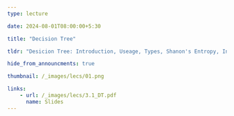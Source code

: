 ```yaml
---
type: lecture

date: 2024-08-01T08:00:00+5:30

title: "Decision Tree"

tldr: "Desicion Tree: Introduction, Useage, Types, Shanon's Entropy, Information Gain, Examples."

hide_from_announcments: true

thumbnail: /_images/lecs/01.png

links: 
    - url: /_images/lecs/3.1_DT.pdf
      name: Slides
---
```

